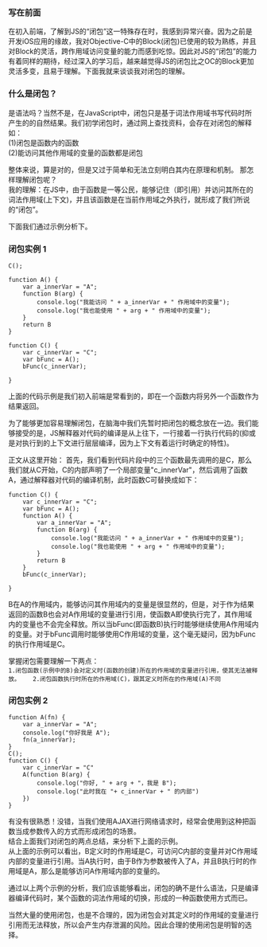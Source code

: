 ### 写在前面
在初入前端，了解到JS的“闭包”这一特殊存在时，我感到异常兴奋。因为之前是开发iOS应用的缘故，我对Objective-C中的Block(闭包)已使用的较为熟练，并且对Block的灵活，跨作用域访问变量的能力而感到吃惊。因此对JS的“闭包”的能力有着同样的期待，经过深入的学习后，越来越觉得JS的闭包比之OC的Block更加灵活多变，且易于理解。下面我就来谈谈我对闭包的理解。

### 什么是闭包？
是语法吗？当然不是，在JavaScript中，闭包只是基于词法作用域书写代码时所产生的的自然结果。我们初学闭包时，通过网上查找资料，会存在对闭包的解释如：    
(1)闭包是函数内的函数   
(2)能访问其他作用域的变量的函数都是闭包  

整体来说，算是对的，但是又过于简单和无法立刻明白其内在原理和机制。
那怎样理解闭包呢？   
我的理解：在JS中，由于函数是一等公民，能够记住（即引用）并访问其所在的词法作用域(上下文)，并且该函数是在当前作用域之外执行，就形成了我们所说的“闭包”。   

下面我们通过示例分析下。  

### 闭包实例 1
```
C();

function A() {
	var a_innerVar = "A";
	function B(arg) {
		console.log("我能访问 " + a_innerVar + " 作用域中的变量");
		console.log("我也能使用 " + arg + " 作用域中的变量");
	}
	return B
}

function C() {
	var c_innerVar = "C";
	var bFunc = A();
	bFunc(c_innerVar);

}
```
上面的代码示例是我们初入前端是常看到的，即在一个函数内将另外一个函数作为结果返回。  

为了能够更加容易理解闭包，在脑海中我们先暂时把闭包的概念放在一边。我们能够接受的是，JS解释器对代码的编译是从上往下，一行接着一行执行代码的(抑或是对执行到的上下文进行层层编译，因为上下文有着运行时确定的特性)。   

正文从这里开始：
	首先，我们看到代码片段中的三个函数最先调用的是C，那么我们就从C开始，C的内部声明了一个局部变量"c_innerVar"，然后调用了函数A，通过解释器对代码的编译机制，此时函数C可替换成如下：

```
function C() {
	var c_innerVar = "C";	
	var bFunc = A();
	function A() {
		var a_innerVar = "A";
		function B(arg) {
	 		console.log("我能访问 " + a_innerVar + " 作用域中的变量");
	 		console.log("我也能使用 " + arg + " 作用域中的变量");
	 	}
		return B
	}
	bFunc(c_innerVar);

}
```
B在A的作用域内，能够访问其作用域内的变量是很显然的，但是，对于作为结果返回的函数B也会对A作用域的变量进行引用，使函数A即使执行完了，其作用域内的变量也不会完全释放。所以当bFunc(即函数B)执行时能够继续使用A作用域内的变量。对于bFunc调用时能够使用C作用域的变量，这个毫无疑问，因为bFunc的执行作用域是C。 

掌握闭包需要理解一下两点：       
`1.闭包函数(示例中的B)会对定义时(函数的创建)所在的作用域的变量进行引用，使其无法被释放。   `
`2.闭包函数执行时所在的作用域(C)，跟其定义时所在的作用域(A)不同`   

### 闭包实例 2
```
function A(fn) {
	var a_innerVar = "A";
	console.log("你好我是 A");
	fn(a_innerVar);
}
C();
function C() {
	var c_innerVar = "C"
	A(function B(arg) {
		console.log("你好, " + arg + "，我是 B");
		console.log("此时我在 "+ c_innerVar + " 的内部")
	})
}

```
有没有很熟悉！没错，当我们使用AJAX进行网络请求时，经常会使用到这种把函数当成参数传入的方式而形成闭包的场景。       
结合上面我们对闭包的两点总结，来分析下上面的示例。       
从上面的示例可以看出，B定义时的作用域是C，可访问C内部的变量并对C作用域内部的变量进行引用。当A执行时，由于B作为参数被传入了A，并且B执行时的作用域是A，那么是能够访问A作用域内部的变量的。     

通过以上两个示例的分析，我们应该能够看出，闭包的确不是什么语法，只是编译器编译代码时，某个函数的词法作用域的切换，形成的一种函数使用方式而已。   

当然大量的使用闭包，也是不合理的，因为闭包会对其定义时的作用域的变量进行引用而无法释放，所以会产生内存泄漏的风险。因此合理的使用闭包是明智的选择。


